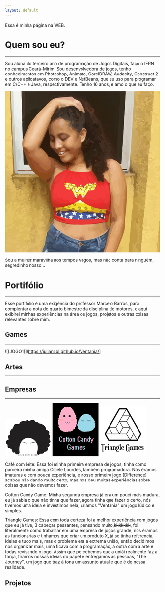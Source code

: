 ```yaml
---
layout: default 
---
```


Essa é minha página na WEB.

# Quem sou eu?
---
Sou aluna do terceiro ano de programação de Jogos Digitais, faço o IFRN no campus Ceará-Mirim. Sou desenvolvedora de jogos, tenho conhecimentos em Photoshop, Animate, CorelDRAW, Audacity, Construct 2 e outros aplicatavos, como o DEV e NetBeans, que eu uso para programar em C/C++ e Java, respectivamente. Tenho 16 anos, e amo o que eu faço. 

![](arte.png)

Sou a mulher maravilha nos tempos vagos, mas não conta para ninguém, segredinho nosso...

# Portifólio 
***

Esse portifólio é uma exigência do professor Marcelo Barros, para complentar a nota do quarto bimestre da disciplina de motores, e aqui exibirei minhas experiências na área de jogos, projetos e outras coisas relevantes sobre mim.    


## Games 
***
![[JOGO1]](https://julianabl.github.io/Ventania/]

## Artes 
***
## Empresas 
***
![](cafe1.png)  ![](co1.png)  ![](triii.png)   

Café com leite: Essa foi minha primeira empresa de jogos, tinha como parceira minha amiga Cibele Lourdes, também programadora. Nós éramos imaturas e com pouca experiência, e nosso primeiro jogo (Difference) acabou não dando muito certo, mas nos deu muitas experiências sobre coisas que não devemos fazer.  

Cotton Candy Game: Minha segunda empresa já era um pouci mais madura, eu já sabia o que não tinha que fazer, agora tinha que fazer o certo, nós tivemos uma ideia e investimos nela, criamos "Ventania" um jogo lúdico e simples. 

Triangle Games: Essa com toda certeza foi a melhor experiência com jogos que eu já tive, 3 cabeças pessantes, pensando muito,~~kkkkkkk~~, foi literalmente como trabalhar em uma empresa de jogos grande, nós éramos as funcionarias e tinhamos que criar um produto X, já se tinha referencia, ideias e tudo mais, mas o problema era a extrema união, então decidimos nos organizar mais, uma ficava com a programação, a outra com a arte e todas revisando o jogo. Assim que percebemos que a uniãi realmente faz a força, tiramos nossas ideias do papel e entregamos as pessoas, "The Journey", um jogo que traz à tona um assunto atual e que é de nossa realidade. 


## Projetos 


